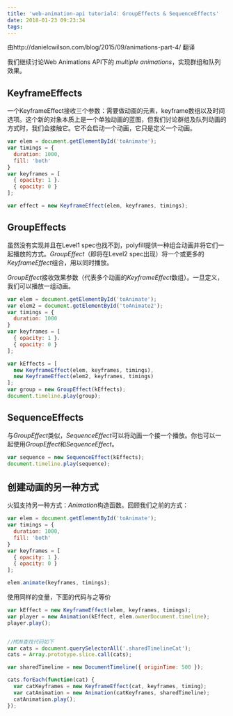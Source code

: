```yaml
---
title: 'web-animation-api tutorial4: GroupEffects & SequenceEffects'
date: 2018-01-23 09:23:34
tags:
---
```

由http://danielcwilson.com/blog/2015/09/animations-part-4/  翻译

我们继续讨论Web Animations API下的 *multiple animations*，实现群组和队列效果。

## KeyframeEffects
一个KeyframeEffect接收三个参数：需要做动画的元素，keyframe数组以及时间选项。这个新的对象本质上是一个单独动画的蓝图，但我们讨论群组及队列动画的方式时，我们会接触它。它不会启动一个动画，它只是定义一个动画。
```` javascript
var elem = document.getElementById('toAnimate');
var timings = {
  duration: 1000,
  fill: 'both'
}
var keyframes = [
  { opacity: 1 }.
  { opacity: 0 }
];

var effect = new KeyframeEffect(elem, keyframes, timings);
````

## GroupEffects
虽然没有实现并且在Level1 spec也找不到，polyfill提供一种组合动画并将它们一起播放的方式。*GroupEffect*（即将在Level2 spec出现）将一个或更多的*KeyframeEffect*组合，用以同时播放。

*GroupEffect*接收效果参数（代表多个动画的*KeyframeEffect*数组）。一旦定义，我们可以播放一组动画。

```` javascript
var elem = document.getElementById('toAnimate');
var elem2 = document.getElementById('toAnimate2');
var timings = {
  duration: 1000
}
var keyframes = [
  { opacity: 1 }.
  { opacity: 0 }
];

var kEffects = [
  new KeyframeEffect(elem, keyframes, timings),
  new KeyframeEffect(elem2, keyframes, timings)
];
var group = new GroupEffect(kEffects);
document.timeline.play(group);
````

## SequenceEffects
与*GroupEffect*类似，*SequenceEffect*可以将动画一个接一个播放。你也可以一起使用*GroupEffect*和*SequenceEffect*。
```` javascript
var sequence = new SequenceEffect(kEffects);
document.timeline.play(sequence);
````
## 创建动画的另一种方式
火狐支持另一种方式：*Animation*构造函数。回顾我们之前的方式：
```` javascript
var elem = document.getElementById('toAnimate');
var timings = {
  duration: 1000,
  fill: 'both'
}
var keyframes = [
  { opacity: 1 }.
  { opacity: 0 }
];

elem.animate(keyframes, timings);
````
使用同样的变量，下面的代码与之等价
```` javascript
var kEffect = new KeyframeEffect(elem, keyframes, timings);
var player = new Animation(kEffect, elem.ownerDocument.timeline);
player.play();


//MDN查找代码如下
var cats = document.querySelectorAll('.sharedTimelineCat');
cats = Array.prototype.slice.call(cats);

var sharedTimeline = new DocumentTimeline({ originTime: 500 });

cats.forEach(function(cat) { 
  var catKeyframes = new KeyframeEffect(cat, keyframes, timing);
  var catAnimation = new Animation(catKeyframes, sharedTimeline);
  catAnimation.play(); 
});
````